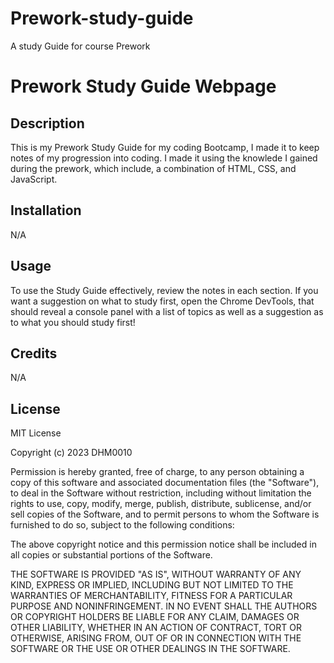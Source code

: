 # Prework-study-guide
A study Guide for course Prework
# Prework Study Guide Webpage

## Description

This is my Prework Study Guide for my coding Bootcamp, I made it to keep notes of my progression into coding. I made it using the knowlede I gained during the prework, which include, a combination of HTML, CSS, and JavaScript.


## Installation

N/A

## Usage

To use the Study Guide effectively, review the notes in each section. If you want a suggestion on what to study first, open the Chrome DevTools, that should reveal a console panel with a list of topics as well as a suggestion as to what you should study first!

## Credits

N/A

## License

MIT License

Copyright (c) 2023 DHM0010

Permission is hereby granted, free of charge, to any person obtaining a copy
of this software and associated documentation files (the "Software"), to deal
in the Software without restriction, including without limitation the rights
to use, copy, modify, merge, publish, distribute, sublicense, and/or sell
copies of the Software, and to permit persons to whom the Software is
furnished to do so, subject to the following conditions:

The above copyright notice and this permission notice shall be included in all
copies or substantial portions of the Software.

THE SOFTWARE IS PROVIDED "AS IS", WITHOUT WARRANTY OF ANY KIND, EXPRESS OR
IMPLIED, INCLUDING BUT NOT LIMITED TO THE WARRANTIES OF MERCHANTABILITY,
FITNESS FOR A PARTICULAR PURPOSE AND NONINFRINGEMENT. IN NO EVENT SHALL THE
AUTHORS OR COPYRIGHT HOLDERS BE LIABLE FOR ANY CLAIM, DAMAGES OR OTHER
LIABILITY, WHETHER IN AN ACTION OF CONTRACT, TORT OR OTHERWISE, ARISING FROM,
OUT OF OR IN CONNECTION WITH THE SOFTWARE OR THE USE OR OTHER DEALINGS IN THE
SOFTWARE.
